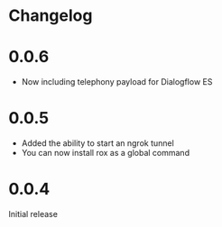 # Changelog

# 0.0.6

- Now including telephony payload for Dialogflow ES

# 0.0.5

- Added the ability to start an ngrok tunnel
- You can now install rox as a global command

# 0.0.4

Initial release
